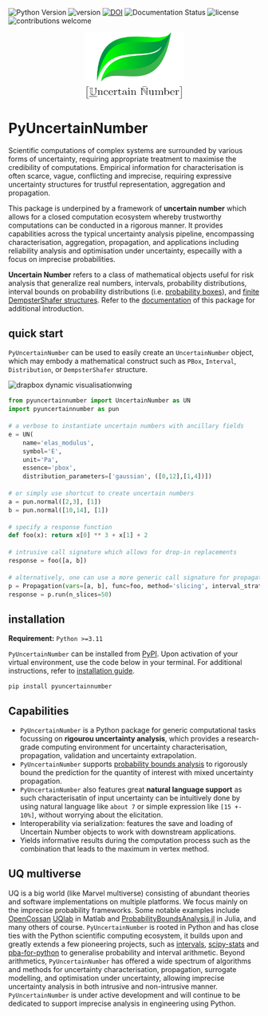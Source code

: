 ![Python Version](https://img.shields.io/badge/python-3.11%20%7C%203.12%20%7C%203.13-blue)
![version](https://img.shields.io/pypi/v/pyuncertainnumber)
[![DOI](https://zenodo.org/badge/DOI/10.5281/zenodo.15658422.svg)](https://doi.org/10.5281/zenodo.15658422)
![Documentation Status](https://readthedocs.org/projects/pyuncertainnumber/badge/?version=latest)
![license](https://img.shields.io/github/license/leslieDLcy/PyUncertainNumber)
![contributions welcome](https://img.shields.io/badge/contributions-welcome-brightgreen.svg?style=flat)

<p align="center">
  <img src="./assets/UNlogo3.png" alt="Logo" width="200"/>
</p>


# PyUncertainNumber

<!-- some banners -->

<!-- <a target="_blank" href="https://cookiecutter-data-science.drivendata.org/">
    <img src="https://img.shields.io/badge/CCDS-Project%20template-328F97?logo=cookiecutter" />
</a> -->
Scientific computations of complex systems are surrounded by various forms of uncertainty,  requiring appropriate treatment to maximise the credibility of computations. Empirical information for characterisation is often scarce, vague, conflicting and imprecise, requiring expressive uncertainty structures for trustful representation, aggregation and propagation.

This package is underpined by a framework of **uncertain number** which allows for a closed computation ecosystem whereby trustworthy computations can be conducted in a rigorous manner. It provides capabilities across the typical uncertainty analysis pipeline, encompassing characterisation, aggregation, propagation, and applications including reliability analysis and optimisation under uncertainty, especailly with a focus on imprecise probabilities.

**Uncertain Number** refers to a class of mathematical objects useful for risk analysis that generalize real numbers, intervals, probability distributions, interval bounds on probability distributions (i.e. [probability boxes](https://en.wikipedia.org/wiki/Probability_box)), and [finite DempsterShafer structures](https://en.wikipedia.org/wiki/Dempster–Shafer_theory). Refer to the [documentation](https://pyuncertainnumber.readthedocs.io/en/latest/index.html) of this package for additional introduction.

## quick start

`PyUncertainNumber` can be used to easily create an `UncertainNumber` object, which may embody a mathematical construct such as `PBox`, `Interval`, `Distribution`, or `DempsterShafer` structure.

<!-- add some pbox plots herein -->
<img src="./assets/myAnimation.gif" alt="drapbox dynamic visualisationwing" width="500"/>

```python
from pyuncertainnumber import UncertainNumber as UN
import pyuncertainnumber as pun

# a verbose to instantiate uncertain numbers with ancillary fields
e = UN(
    name='elas_modulus', 
    symbol='E', 
    unit='Pa', 
    essence='pbox', 
    distribution_parameters=['gaussian', ([0,12],[1,4])])

# or simply use shortcut to create uncertain numbers
a = pun.normal([2,3], [1])
b = pun.normal([10,14], [1])

# specify a response function
def foo(x): return x[0] ** 3 + x[1] + 2

# intrusive call signature which allows for drop-in replacements
response = foo([a, b])

# alternatively, one can use a more generic call signature for propagation
p = Propagation(vars=[a, b], func=foo, method='slicing', interval_strategy='direct')
response = p.run(n_slices=50)
```



## installation

**Requirement:** `Python >=3.11`

`PyUncertainNumber` can be installed from [PyPI](https://pypi.org/project/pyuncertainnumber/). Upon activation of your virtual environment, use the code below in your terminal. For additional instructions, refer to [installation guide](https://pyuncertainnumber.readthedocs.io/en/latest/guides/installation.html).

```shell
pip install pyuncertainnumber
```

## Capabilities

- `PyUncertainNumber` is a Python package for generic computational tasks focussing on **rigourou uncertainty analysis**, which provides a research-grade computing environment for uncertainty characterisation, propagation, validation and uncertainty extrapolation.
- `PyUncertainNumber` supports [probability bounds analysis](https://en.wikipedia.org/wiki/Probability_bounds_analysis) to rigorously bound the prediction for the quantity of interest with mixed uncertainty propagation.
- `PyUncertainNumber` also features great **natural language support** as such characterisatin of input uncertainty can be intuitively done by using natural language like `about 7` or simple expression like `[15 +- 10%]`, without worrying about the elicitation.
- Interoperability via serialization: features the save and loading of Uncertain Number objects to work with downstream applications.
- Yields informative results during the computation process such as the combination that leads to the maximum in vertex method.

## UQ multiverse

UQ is a big world (like Marvel multiverse) consisting of abundant theories and software implementations on multiple platforms. We focus mainly on the imprecise probability frameworks. Some notable examples include [OpenCossan](https://github.com/cossan-working-group/OpenCossan) [UQlab](https://www.uqlab.com/) in Matlab and [ProbabilityBoundsAnalysis.jl](https://github.com/AnderGray/ProbabilityBoundsAnalysis.jl) in Julia, and many others of course. 
`PyUncertainNumber` is rooted in Python and has close ties with the Python scientific computing ecosystem, it builds upon and greatly extends a few pioneering projects, such as [intervals](https://github.com/marcodeangelis/intervals), [scipy-stats](https://docs.scipy.org/doc/scipy/tutorial/stats.html) and [pba-for-python](https://github.com/Institute-for-Risk-and-Uncertainty/pba-for-python) to generalise probability and interval arithmetic. Beyond arithmetics, `PyUncertainNumber` has offered a wide spectrum of algorithms and methods for uncertainty characterisation, propagation, surrogate modelling, and optimisation under uncertainty, allowing imprecise uncertainty analysis in both intrusive and non-intrusive manner. `PyUncertainNumber` is under active development and will continue to be dedicated to support imprecise analysis in engineering using Python.



<!-- ## Contributing

Interested in contributing? Check out the contributing guidelines. 
Please note that this project is released with a Code of Conduct. 
By contributing to this project, you agree to abide by its terms. -->

<!-- ## License

`PyUncertainNumber` was created by Yu Chen (Leslie). It is licensed under the terms
of the MIT license. -->

